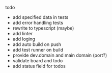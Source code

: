 todo
- add specified data in tests
- add error handling tests
- rewrite to typescript (maybe)
- add linter
- add loging
- add auto build on push
- add test runner on build
- provide dev.domain and main domain (port?)
- validate board and todo
- add status field for todos